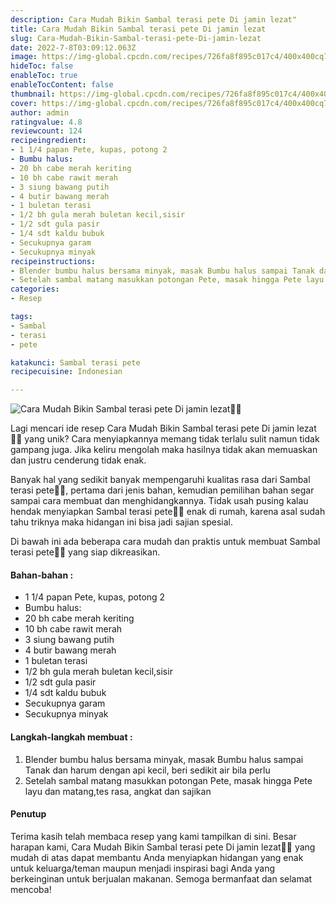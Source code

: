 ```yaml
---
description: Cara Mudah Bikin Sambal terasi pete Di jamin lezat"
title: Cara Mudah Bikin Sambal terasi pete Di jamin lezat
slug: Cara-Mudah-Bikin-Sambal-terasi-pete-Di-jamin-lezat
date: 2022-7-8T03:09:12.063Z
image: https://img-global.cpcdn.com/recipes/726fa8f895c017c4/400x400cq70/photo.jpg
hideToc: false
enableToc: true
enableTocContent: false
thumbnail: https://img-global.cpcdn.com/recipes/726fa8f895c017c4/400x400cq70/photo.jpg
cover: https://img-global.cpcdn.com/recipes/726fa8f895c017c4/400x400cq70/photo.jpg
author: admin
ratingvalue: 4.8
reviewcount: 124
recipeingredient:
- 1 1/4 papan Pete, kupas, potong 2
- Bumbu halus:
- 20 bh cabe merah keriting
- 10 bh cabe rawit merah
- 3 siung bawang putih
- 4 butir bawang merah
- 1 buletan terasi
- 1/2 bh gula merah buletan kecil,sisir
- 1/2 sdt gula pasir
- 1/4 sdt kaldu bubuk
- Secukupnya garam
- Secukupnya minyak
recipeinstructions:
- Blender bumbu halus bersama minyak, masak Bumbu halus sampai Tanak dan harum dengan api kecil, beri sedikit air bila perlu
- Setelah sambal matang masukkan potongan Pete, masak hingga Pete layu dan matang,tes rasa, angkat dan sajikan
categories:
- Resep

tags:
- Sambal
- terasi
- pete

katakunci: Sambal terasi pete
recipecuisine: Indonesian

---
```


![Cara Mudah Bikin Sambal terasi pete Di jamin lezat👩‍🍳](https://img-global.cpcdn.com/recipes/726fa8f895c017c4/400x400cq70/photo.jpg)

Lagi mencari ide resep Cara Mudah Bikin Sambal terasi pete Di jamin lezat👩‍🍳 yang unik? Cara menyiapkannya memang tidak terlalu sulit namun tidak gampang juga. Jika keliru mengolah maka hasilnya tidak akan memuaskan dan justru cenderung tidak enak.

Banyak hal yang sedikit banyak mempengaruhi kualitas rasa dari Sambal terasi pete👩‍🍳, pertama dari jenis bahan, kemudian pemilihan bahan segar sampai cara membuat dan menghidangkannya. Tidak usah pusing kalau hendak menyiapkan Sambal terasi pete👩‍🍳 enak di rumah, karena asal sudah tahu triknya maka hidangan ini bisa jadi sajian spesial.

Di bawah ini ada beberapa cara mudah dan praktis untuk membuat Sambal terasi pete👩‍🍳 yang siap dikreasikan.

<!--inarticleads1-->

#### Bahan-bahan :

- 1 1/4 papan Pete, kupas, potong 2
- Bumbu halus:
- 20 bh cabe merah keriting
- 10 bh cabe rawit merah
- 3 siung bawang putih
- 4 butir bawang merah
- 1 buletan terasi
- 1/2 bh gula merah buletan kecil,sisir
- 1/2 sdt gula pasir
- 1/4 sdt kaldu bubuk
- Secukupnya garam
- Secukupnya minyak

<!--inarticleads2-->

#### Langkah-langkah membuat :

1. Blender bumbu halus bersama minyak, masak Bumbu halus sampai Tanak dan harum dengan api kecil, beri sedikit air bila perlu
1. Setelah sambal matang masukkan potongan Pete, masak hingga Pete layu dan matang,tes rasa, angkat dan sajikan

#### Penutup

Terima kasih telah membaca resep yang kami tampilkan di sini. Besar harapan kami, Cara Mudah Bikin Sambal terasi pete Di jamin lezat👩‍🍳 yang mudah di atas dapat membantu Anda menyiapkan hidangan yang enak untuk keluarga/teman maupun menjadi inspirasi bagi Anda yang berkeinginan untuk berjualan makanan. Semoga bermanfaat dan selamat mencoba!